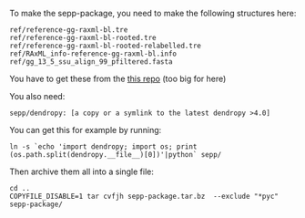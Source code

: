 To make the sepp-package, you need to
make the following structures here:

```
ref/reference-gg-raxml-bl.tre
ref/reference-gg-raxml-bl-rooted.tre
ref/reference-gg-raxml-bl-rooted-relabelled.tre
ref/RAxML_info-reference-gg-raxml-bl.info
ref/gg_13_5_ssu_align_99_pfiltered.fasta
```
You have to get these from the [this repo](https://raw.github.com/smirarab/sepp-refs/master/gg/sepp-package.tar.bz) (too big for here)

You also need:
```
sepp/dendropy: [a copy or a symlink to the latest dendropy >4.0]
```
You can get this for example by running:
```
ln -s `echo 'import dendropy; import os; print (os.path.split(dendropy.__file__)[0])'|python` sepp/
```

Then archive them all into a single file:

```
cd ..
COPYFILE_DISABLE=1 tar cvfjh sepp-package.tar.bz  --exclude "*pyc" sepp-package/
```
